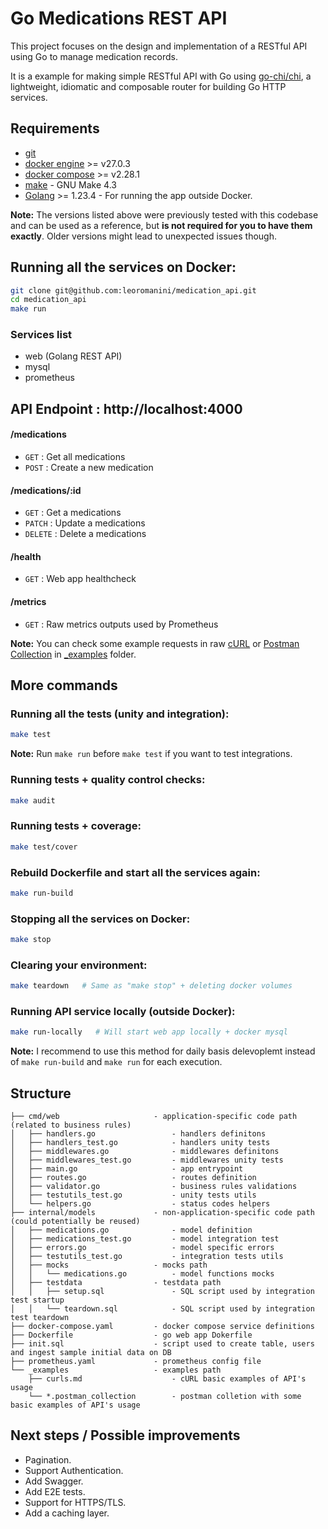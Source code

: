 # Go Medications REST API
This project focuses on the design and implementation of a RESTful API using Go to manage medication records.

It is a example for making simple RESTful API with Go using [go-chi/chi](https:-github.com/go-chi/chi), a lightweight, idiomatic and composable router for building Go HTTP services.

## Requirements
- [git](https:-git-scm.com/downloads)
- [docker engine](https:-docs.docker.com/engine/install/) >= v27.0.3
- [docker compose](https:-docs.docker.com/compose/install/) >= v2.28.1
- [make](https:-www.gnu.org/software/make/) - GNU Make 4.3
- [Golang](https:-go.dev/doc/install) >= 1.23.4 - For running the app outside Docker.

**Note:** The versions listed above were previously tested with this codebase and can be used as a reference, but **is not required for you to have them exactly**. Older versions might lead to unexpected issues though.

## Running all the services on Docker:
```bash
git clone git@github.com:leoromanini/medication_api.git
cd medication_api
make run
```
### Services list
- web (Golang REST API)
- mysql
- prometheus

## API Endpoint : http://localhost:4000

#### /medications
* `GET`     : Get all medications
* `POST`    : Create a new medication

#### /medications/:id
* `GET`     : Get a medications
* `PATCH`   : Update a medications
* `DELETE`  : Delete a medications

#### /health
* `GET` : Web app healthcheck

#### /metrics
* `GET` : Raw metrics outputs used by Prometheus

**Note:** You can check some example requests in raw [cURL](./_examples/curls.md) or [Postman Collection](./_examples/medications.postman_collection.json) in [_examples](./_examples/) folder.

## More commands

### Running all the tests (unity and integration):
```bash
make test
```
**Note:** Run `make run` before `make test` if you want to test integrations.

### Running tests + quality control checks:
```bash
make audit
```

### Running tests + coverage:
```bash
make test/cover
```

### Rebuild Dockerfile and start all the services again:
```bash
make run-build
```

### Stopping all the services on Docker:
```bash
make stop
```

### Clearing your environment:
```bash
make teardown   # Same as "make stop" + deleting docker volumes
```

### Running API service locally (outside Docker):
```bash
make run-locally   # Will start web app locally + docker mysql
```
**Note:** I recommend to use this method for daily basis delevoplemt instead of `make run-build` and `make run` for each execution.

## Structure
```
├── cmd/web                     - application-specific code path (related to business rules)
│   ├── handlers.go                 - handlers definitons
│   ├── handlers_test.go            - handlers unity tests
│   ├── middlewares.go              - middlewares definitons
│   ├── middlewares_test.go         - middlewares unity tests
│   ├── main.go                     - app entrypoint
│   ├── routes.go                   - routes definition
│   ├── validator.go                - business rules validations
│   ├── testutils_test.go           - unity tests utils
│   └── helpers.go                  - status codes helpers
├── internal/models             - non-application-specific code path (could potentially be reused)
│   ├── medications.go              - model definition
│   ├── medications_test.go         - model integration test
│   ├── errors.go                   - model specific errors
│   ├── testutils_test.go           - integration tests utils
│   ├── mocks                   - mocks path
│   │   └── medications.go          - model functions mocks
│   ├── testdata                - testdata path
│   │   ├── setup.sql               - SQL script used by integration test startup
│   │   └── teardown.sql            - SQL script used by integration test teardown
├── docker-compose.yaml         - docker compose service definitions
├── Dockerfile                  - go web app Dokerfile
├── init.sql                    - script used to create table, users and ingest sample initial data on DB
├── prometheus.yaml             - prometheus config file
└── _examples                   - examples path
    ├── curls.md                    - cURL basic examples of API's usage
    └── *.postman_collection        - postman colletion with some basic examples of API's usage
```

## Next steps / Possible improvements
- Pagination.
- Support Authentication.
- Add Swagger.
- Add E2E tests.
- Support for HTTPS/TLS.
- Add a caching layer.